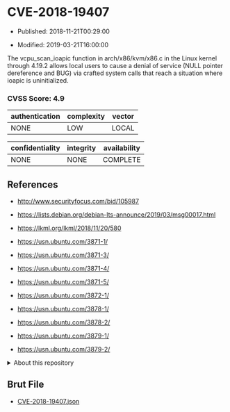 # CVE-2018-19407

- Published: 2018-11-21T00:29:00

- Modified: 2019-03-21T16:00:00

The vcpu_scan_ioapic function in arch/x86/kvm/x86.c in the Linux kernel through 4.19.2 allows local users to cause a denial of service (NULL pointer dereference and BUG) via crafted system calls that reach a situation where ioapic is uninitialized.

### CVSS Score: **4.9**

| authentication | complexity | vector |
| --- | --- | --- |
| NONE | LOW | LOCAL |

| confidentiality | integrity | availability |
| --- | --- | --- |
| NONE | NONE | COMPLETE |

## References

* http://www.securityfocus.com/bid/105987

* https://lists.debian.org/debian-lts-announce/2019/03/msg00017.html

* https://lkml.org/lkml/2018/11/20/580

* https://usn.ubuntu.com/3871-1/

* https://usn.ubuntu.com/3871-3/

* https://usn.ubuntu.com/3871-4/

* https://usn.ubuntu.com/3871-5/

* https://usn.ubuntu.com/3872-1/

* https://usn.ubuntu.com/3878-1/

* https://usn.ubuntu.com/3878-2/

* https://usn.ubuntu.com/3879-1/

* https://usn.ubuntu.com/3879-2/

<details>
<summary>About this repository</summary> 

  This repository is part of the project [Live Hack CVE](https://github.com/Live-Hack-CVE). Main website can be found [www.live-hack.org](https://www.live-hack.org) 
  
  Made by [Sn0wAlice](https://github.com/Sn0wAlice) for the people that care about security and need to have a feed of the latest CVEs. Hope you enjoy it, don't forget to star the repo and follow me on [Twitter](https://twitter.com/Sn0wAlice) and [Github](https://github.com/Sn0wAlice). And that is my [personnal website](https://www.alice-snow.me/)

  - [Home Page](https://github.com/Live-Hack-CVE)
  - [Framework](https://github.com/Live-Hack-CVE/cve-framework)
  - [CVE database](https://github.com/Live-Hack-CVE/full_database)
  - [Changelog](https://github.com/Live-Hack-CVE/Changelog)
</details>

## Brut File

* [CVE-2018-19407.json](https://raw.githubusercontent.com/Live-Hack-CVE/full_database/main/cves/2018/CVE-2018-19407.json)

